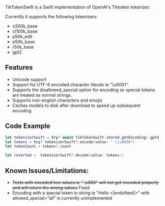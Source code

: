 TikTokenSwift is a Swift implementation of OpenAI's Tiktoken tokenizer.

Currently it supports the following tokenizers:
- o200k_base
- cl100k_base
- p50k_edit
- p50k_base
- r50k_base
- gpt2

## Features
- Unicode support
- Support for UTF-8 encoded character literals ie "\u0001".
- Supports the disallowed_special option for encoding so special tokens are treated as normal strings.
- Supports non-english characters and emojis
- Caches models to disk after download to speed up subsequent encoding

## Code Example

```swift
let tokenizerSwift = try? await TikTokenSwift.shared.getEncoding(.gpt4)
let tokens = try? tokenizerSwift?.encode(value: " \\u0850")
let tokenCount = tokens?.count

let reverted =  tokenizerSwift?.decode(value: tokens!)
```

## Known Issues/Limitations:
- ~~Texts with encoded hex values ie " \x850" will not get encoded properly and will return the wrong values~~ Fixed
- Encoding with a special token in string ie "Hello <|endoftext|>" with allowed_special="all" is currently unimplemented
